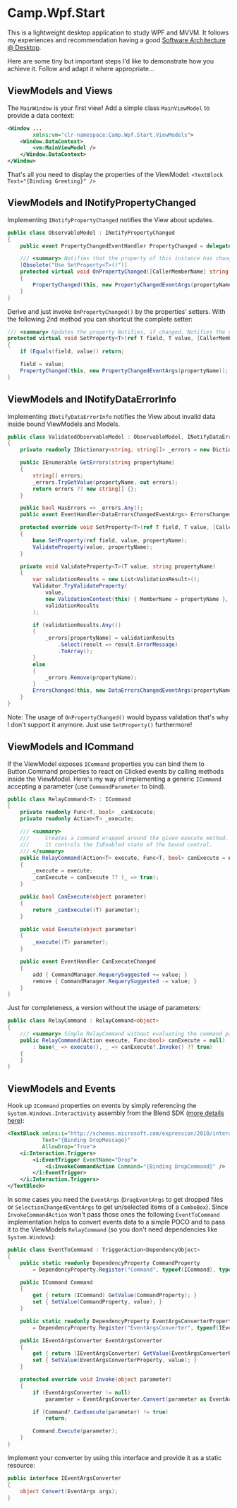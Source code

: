 # Camp.Wpf.Start
This is a lightweight desktop application to study WPF and MVVM. It follows my experiences and recommendation having a good [Software Architecture @ Desktop](https://devsofa.blogspot.de/2017/01/software-architecture-desktop.html).

Here are some tiny but important steps I'd like to demonstrate how you achieve it. Follow and adapt it where appropriate...

## ViewModels and Views
The `MainWindow` is your first view! Add a simple class `MainViewModel` to provide a data context:

```xml
<Window ...
        xmlns:vm="clr-namespace:Camp.Wpf.Start.ViewModels">
    <Window.DataContext>
        <vm:MainViewModel />
    </Window.DataContext>
</Window>
```

That's all you need to display the properties of the ViewModel: `<TextBlock Text="{Binding Greeting}" />`

## ViewModels and INotifyPropertyChanged
Implementing `INotifyPropertyChanged` notifies the View about updates.
```cs
public class ObservableModel : INotifyPropertyChanged
{
    public event PropertyChangedEventHandler PropertyChanged = delegate { };

    /// <summary> Notifies that the property of this instance has changed. </summary>
    [Obsolete("Use SetProperty<T>()")]
    protected virtual void OnPropertyChanged([CallerMemberName] string propertyName = null)
    {
        PropertyChanged(this, new PropertyChangedEventArgs(propertyName));
    }
}
```
Derive and just invoke `OnPropertyChanged()` by the properties' setters. With the following 2nd method you can shortcut the complete setter:
```cs
/// <summary> Updates the property Notifies, if changed. Notifies the update afterwards. </summary>
protected virtual void SetProperty<T>(ref T field, T value, [CallerMemberName] string propertyName = null)
{
    if (Equals(field, value)) return;

    field = value;
    PropertyChanged(this, new PropertyChangedEventArgs(propertyName));
}
```

## ViewModels and INotifyDataErrorInfo
Implementing `INotifyDataErrorInfo` notifies the View about invalid data inside bound ViewModels and Models.
```cs
public class ValidatedObservableModel : ObservableModel, INotifyDataErrorInfo
{
    private readonly IDictionary<string, string[]> _errors = new Dictionary<string, string[]>();

    public IEnumerable GetErrors(string propertyName)
    {
        string[] errors;
        _errors.TryGetValue(propertyName, out errors);
        return errors ?? new string[] {};
    }

    public bool HasErrors => _errors.Any();
    public event EventHandler<DataErrorsChangedEventArgs> ErrorsChanged = delegate { };

    protected override void SetProperty<T>(ref T field, T value, [CallerMemberName] string propertyName = null)
    {
        base.SetProperty(ref field, value, propertyName);
        ValidateProperty(value, propertyName);
    }

    private void ValidateProperty<T>(T value, string propertyName)
    {
        var validationResults = new List<ValidationResult>();
        Validator.TryValidateProperty(
            value,
            new ValidationContext(this) { MemberName = propertyName },
            validationResults
        );

        if (validationResults.Any())
        {
            _errors[propertyName] = validationResults
                .Select(result => result.ErrorMessage)
                .ToArray();
        }
        else
        {
            _errors.Remove(propertyName);
        }
        ErrorsChanged(this, new DataErrorsChangedEventArgs(propertyName));
    }
}
```
Note: The usage of `OnPropertyChanged()` would bypass validation that's why I don't support it anymore. Just use `SetProperty()` furthermore!


## ViewModels and ICommand

If the ViewModel exposes `ICommand` properties you can bind them to Button.Command properties to react on Clicked events by calling methods inside the ViewModel. Here's my way of implementing a generic `ICommand` accepting a parameter (use `CommandParameter` to bind).
```cs
public class RelayCommand<T> : ICommand
{
    private readonly Func<T, bool> _canExecute;
    private readonly Action<T> _execute;

    /// <summary>
    ///     Creates a command wrapped around the given execute method. If canExecute is given,
    ///     it controls the IsEnabled state of the bound control.
    /// </summary>
    public RelayCommand(Action<T> execute, Func<T, bool> canExecute = null)
    {
        _execute = execute;
        _canExecute = canExecute ?? (_ => true);
    }

    public bool CanExecute(object parameter)
    {
        return _canExecute((T) parameter);
    }

    public void Execute(object parameter)
    {
        _execute((T) parameter);
    }

    public event EventHandler CanExecuteChanged
    {
        add { CommandManager.RequerySuggested += value; }
        remove { CommandManager.RequerySuggested -= value; }
    }
}
```
Just for completeness, a version without the usage of parameters:
```cs
public class RelayCommand : RelayCommand<object>
{
    /// <summary> Simple RelayCommand without evaluating the command parameter. </summary>
    public RelayCommand(Action execute, Func<bool> canExecute = null)
        : base(_ => execute(), _ => canExecute?.Invoke() ?? true)
    {
    }
}
```

## ViewModels and Events

Hook up `ICommand` properties on events by simply referencing the `System.Windows.Interactivity` assembly from the Blend SDK ([more details here](https://devsofa.blogspot.de/2017/05/viewmodels-and-events.html)):

```xml
<TextBlock xmlns:i="http://schemas.microsoft.com/expression/2010/interactivity"
           Text="{Binding DropMessage}"
           AllowDrop="True">
    <i:Interaction.Triggers>
        <i:EventTrigger EventName="Drop">
            <i:InvokeCommandAction Command="{Binding DropCommand}" />
        </i:EventTrigger>
    </i:Interaction.Triggers>
</TextBlock>
```

In some cases you need the `EventArgs` (`DragEventArgs` to get dropped files or `SelectionChangedEventArgs` to get un/selected items of a `ComboBox`). Since `InvokeCommandAction` won't pass those ones the following `EventToCommand` implementation helps to convert events data to a simple POCO and to pass it to the ViewModels `RelayCommand` (so you don't need dependencies like `System.Windows`):

```cs
public class EventToCommand : TriggerAction<DependencyObject>
{
    public static readonly DependencyProperty CommandProperty
        = DependencyProperty.Register("Command", typeof(ICommand), typeof(EventToCommand), new PropertyMetadata(default(ICommand)));

    public ICommand Command
    {
        get { return (ICommand) GetValue(CommandProperty); }
        set { SetValue(CommandProperty, value); }
    }

    public static readonly DependencyProperty EventArgsConverterProperty
        = DependencyProperty.Register("EventArgsConverter", typeof(IEventArgsConverter), typeof(EventToCommand), new PropertyMetadata(default(IEventArgsConverter)));

    public IEventArgsConverter EventArgsConverter
    {
        get { return (IEventArgsConverter) GetValue(EventArgsConverterProperty); }
        set { SetValue(EventArgsConverterProperty, value); }
    }

    protected override void Invoke(object parameter)
    {
        if (EventArgsConverter != null)
            parameter = EventArgsConverter.Convert(parameter as EventArgs);

        if (Command?.CanExecute(parameter) != true)
            return;

        Command.Execute(parameter);
    }
}
```

Implement your converter by using this interface and provide it as a static resource:

``` cs
public interface IEventArgsConverter
{
    object Convert(EventArgs args);
}
```

